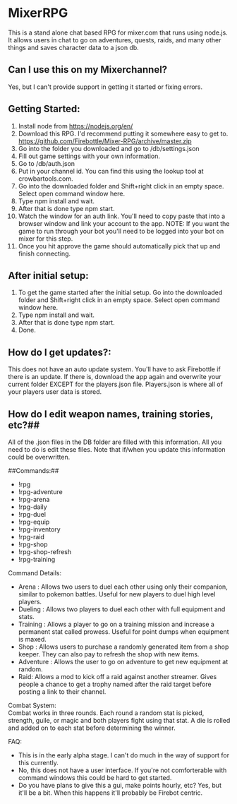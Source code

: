 # MixerRPG
This is a stand alone chat based RPG for mixer.com that runs using node.js. It allows users in chat to go on adventures, quests, raids, and many other things and saves character data to a json db.

## Can I use this on my Mixerchannel?
Yes, but I can't provide support in getting it started or fixing errors.

## Getting Started: <br>
1. Install node from https://nodejs.org/en/ <br>
2. Download this RPG. I'd recommend putting it somewhere easy to get to. https://github.com/Firebottle/Mixer-RPG/archive/master.zip<br>
3. Go into the folder you downloaded and go to /db/settings.json <br>
4. Fill out game settings with your own information.<br>
5. Go to /db/auth.json <br>
6. Put in your channel id. You can find this using the lookup tool at crowbartools.com.<br>
7. Go into the downloaded folder and Shift+right click in an empty space. Select open command window here.<br>
8. Type npm install and wait.<br>
9. After that is done type npm start.<br>
10. Watch the window for an auth link. You'll need to copy paste that into a browser window and link your account to the app. NOTE: If you want the game to run through your bot you'll need to be logged into your bot on mixer for this step.<br>
11. Once you hit approve the game should automatically pick that up and finish connecting.<br>

## After initial setup: <br>
1. To get the game started after the initial setup. Go into the downloaded folder and Shift+right click in an empty space. Select open command window here.<br>
2. Type npm install and wait.<br>
3. After that is done type npm start.<br>
4. Done.

## How do I get updates?: <br>
This does not have an auto update system. You'll have to ask Firebottle if there is an update. If there is, download the app again and overwrite your current folder EXCEPT for the players.json file. Players.json is where all of your players user data is stored.

## How do I edit weapon names, training stories, etc?## <br>
All of the .json files in the DB folder are filled with this information. All you need to do is edit these files. Note that if/when you update this information could be overwritten.

##Commands:## <br>
  - !rpg
  - !rpg-adventure
  - !rpg-arena
  - !rpg-daily
  - !rpg-duel
  - !rpg-equip
  - !rpg-inventory
  - !rpg-raid
  - !rpg-shop
  - !rpg-shop-refresh
  - !rpg-training

Command Details:
- Arena : Allows two users to duel each other using only their companion, similar to pokemon battles. Useful for new players to duel high level players.
- Dueling : Allows two players to duel each other with full equipment and stats.
- Training : Allows a player to go on a training mission and increase a permanent stat called prowess. Useful for point dumps when equipment is maxed.
- Shop : Allows users to purchase a randomly generated item from a shop keeper. They can also pay to refresh the shop with new items.
- Adventure : Allows the user to go on adventure to get new equipment at random.
- Raid: Allows a mod to kick off a raid against another streamer. Gives people a chance to get a trophy named after the raid target before posting a link to their channel.

Combat System: <br>
Combat works in three rounds. Each round a random stat is picked, strength, guile, or magic and both players fight using that stat. A die is rolled and added on to each stat before determining the winner.
  
FAQ:
- This is in the early alpha stage. I can't do much in the way of support for this currently.
- No, this does not have a user interface. If you're not comforterable with command windows this could be hard to get started.
- Do you have plans to give this a gui, make points hourly, etc? Yes, but it'll be a bit. When this happens it'll probably be Firebot centric.
